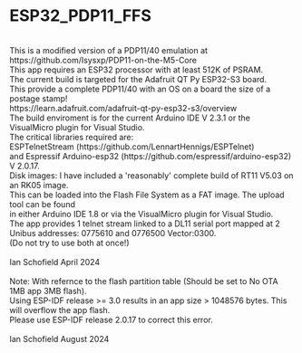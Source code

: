 # ESP32_PDP11_FFS
<br>
This is a modified version of a PDP11/40 emulation at https://github.com/Isysxp/PDP11-on-the-M5-Core<br>
This app requires an ESP32 processor with at least 512K of PSRAM.<br>
The current build is targeted for the Adafruit QT Py ESP32-S3 board.<br>
This provide a complete PDP11/40 with an OS on a board the size of a postage stamp!<br>
https://learn.adafruit.com/adafruit-qt-py-esp32-s3/overview<br>
The build enviroment is for the current Arduino IDE V 2.3.1 or the VisualMicro plugin for Visual Studio.<br>
The critical libraries required are:<br>
ESPTelnetStream (https://github.com/LennartHennigs/ESPTelnet)<br>
and Espressif Arduino-esp32 (https://github.com/espressif/arduino-esp32) V 2.0.17.<br>
Disk images: I have included a 'reasonably' complete build of RT11 V5.03 on an RK05 image.<br>
This can be loaded into the Flash File System as a FAT image. The upload tool can be found<br>
in either Arduino IDE 1.8 or via the VisualMicro plugin for Visual Studio.<br>
The app provides 1 telnet stream linked to a DL11 serial port mapped at 2 Unibus addresses: 0775610 and 0776500 Vector:0300.<br>
(Do not try to use both at once!)<br>
<br>
Ian Schofield April 2024<br>
<br>
Note: With refernce to the flash partition table (Should be set to No OTA 1MB app 3MB flash).<br>
Using ESP-IDF release >= 3.0 results in an app size > 1048576 bytes. This will overflow the app flash.<br>
Please use ESP-IDF release 2.0.17 to correct this error.<br>
<br>
Ian Schofield August 2024<br>


